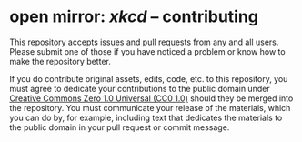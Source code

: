 <div dir="ltr" lang="en-US">

<!--
Markdown dialect: GitHub Flavored Markdown (GFM)

SPDX-FileContributor: author: gabldotink | email:gabl@gabl.ink | github:gabldotink
SPDX-FileCopyrightText: No rights reserved.
SPDX-FileName: ./contributing.md
SPDX-FileName: DOCUMENTATION
SPDX-FileType: TEXT
SPDX-FileType: SOURCE
SPDX-LicenseConcluded: CC0-1.0
SPDX-License-Identifier: CC0-1.0

---
# ConTeXt
includesource: true
linkstyle:    'normal'
pdfa:         '3b'
urlstyle:     'normal'
# language
dir:          'ltr'
lang:         'en-US'
# metadata
author:       'gabldotink'
title:        'open mirror: xkcd – contributing'
---
-->

# open mirror: _xkcd_ – contributing

This repository accepts issues and pull requests from any and all users.
Please submit one of those if you have noticed a problem or know how to make
the repository better.

If you do contribute original assets, edits, code, etc. to this repository,
you must agree to dedicate your contributions to the public domain under
[Creative Commons Zero 1.0 Universal (CC0 1.0)](./licenses/CC0-1.0.md)
should they be merged into the repository. You must communicate your
release of the materials, which you can do by, for example, including text
that dedicates the materials to the public domain in your pull request or
commit message.

</div>
